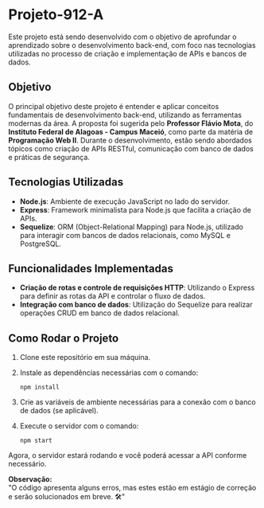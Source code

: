 # Projeto-912-A

Este projeto está sendo desenvolvido com o objetivo de aprofundar o aprendizado sobre o desenvolvimento back-end, com foco nas tecnologias utilizadas no processo de criação e implementação de APIs e bancos de dados.

## Objetivo

O principal objetivo deste projeto é entender e aplicar conceitos fundamentais de desenvolvimento back-end, utilizando as ferramentas modernas da área. A proposta foi sugerida pelo **Professor Flávio Mota**, do **Instituto Federal de Alagoas - Campus Maceió**, como parte da matéria de **Programação Web II**. Durante o desenvolvimento, estão sendo abordados tópicos como criação de APIs RESTful, comunicação com banco de dados e práticas de segurança.

## Tecnologias Utilizadas

- **Node.js**: Ambiente de execução JavaScript no lado do servidor.
- **Express**: Framework minimalista para Node.js que facilita a criação de APIs.
- **Sequelize**: ORM (Object-Relational Mapping) para Node.js, utilizado para interagir com bancos de dados relacionais, como MySQL e PostgreSQL.

## Funcionalidades Implementadas

- **Criação de rotas e controle de requisições HTTP**: Utilizando o Express para definir as rotas da API e controlar o fluxo de dados.
- **Integração com banco de dados**: Utilização do Sequelize para realizar operações CRUD em banco de dados relacional.

## Como Rodar o Projeto

1. Clone este repositório em sua máquina.
2. Instale as dependências necessárias com o comando:

   ```
   npm install
   ```

3. Crie as variáveis de ambiente necessárias para a conexão com o banco de dados (se aplicável).
4. Execute o servidor com o comando:

   ```
   npm start
   ```

Agora, o servidor estará rodando e você poderá acessar a API conforme necessário.

**Observação:**  
"O código apresenta alguns erros, mas estes estão em estágio de correção e serão solucionados em breve. 🛠️"
